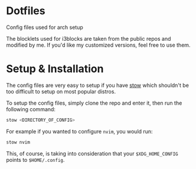 # Dotfiles

Config files used for arch setup 

The blocklets used for i3blocks are taken from the public repos and modified by me. 
 If you'd like my customized versions, feel free to use them. 


 # Setup & Installation

 The config files are very easy to setup if you have [stow](https://www.gnu.org/software/stow/) which shouldn't be too difficult to setup on most popular distros. 

 To setup the config files, simply clone the repo and enter it, then run the following command:

``` bash
stow <DIRECTORY_OF_CONFIG>
```

 For example if you wanted to configure `nvim`, you would run:

 ```bash
 stow nvim
 ```

 This, of course, is taking into consideration that your `$XDG_HOME_CONFIG` points to `$HOME/.config`.

